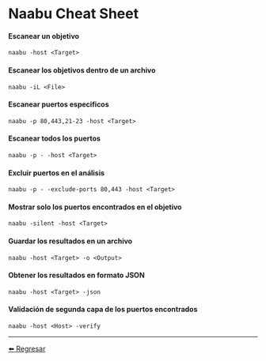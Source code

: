 # Naabu Cheat Sheet

#### Escanear un objetivo
```
naabu -host <Target>
```

#### Escanear los objetivos dentro de un archivo
```
naabu -iL <File>
```

#### Escanear puertos especificos
```
naabu -p 80,443,21-23 -host <Target>
```

#### Escanear todos los puertos
```
naabu -p - -host <Target>
```

#### Excluir puertos en el análisis
```
naabu -p - -exclude-ports 80,443 -host <Target>
```

#### Mostrar solo los puertos encontrados en el objetivo
```
naabu -silent -host <Target>
```

#### Guardar los resultados en un archivo
```
naabu -host <Target> -o <Output>
```

#### Obtener los resultados en formato JSON
```
naabu -host <Target> -json
```

#### Validación de segunda capa de los puertos encontrados
```
naabu -host <Host> -verify
```

---

[:arrow_left: Regresar](https://github.com/m4lal0/cheatsheets)